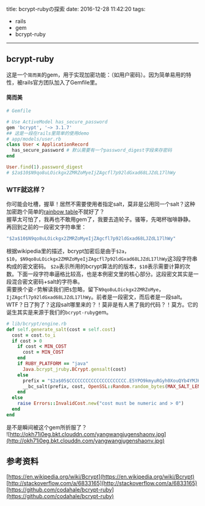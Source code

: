title: bcrypt-rubyの探索
date: 2016-12-28 11:42:20
tags:
  - rails
  - gem
  - bcrypt-ruby
---

## bcrypt-ruby  
  这是一个`简而美`的gem，用于实现加密功能：（如用户密码）。因为简单易用的特性，被rails官方团队加入了Gemfile里。  

#### 简而美  
  ```ruby
  # Gemfile

  # Use ActiveModel has_secure_password
  gem 'bcrypt', '~> 3.1.7'
  ## 这是一段在rails里简单的使用demo
  # app/models/user.rb
  class User < ApplicationRecord
    has_secure_password # 默认需要有一个password_digest字段来存密码
  end

  User.find(1).password_digest 
  # $2a$10$N9qo8uLOickgx2ZMRZoMyeIjZAgcfl7p92ldGxad68LJZdL17lhWy
  ```

### WTF就这样？  
  你可能会吐槽，握草！居然不需要使用者指定salt，莫非是公用同一个salt？这种加密跑个简单的[rainbow table](https://en.wikipedia.org/wiki/Rainbow_table)不就好了？  
  握草太可怕了，我再也不敢用gem了，我要去造轮子。骚等，先喝杯咖啡静静。
  再回到之前的一段密文字符串里：  
  ```ruby
  "$2a$10$N9qo8uLOickgx2ZMRZoMyeIjZAgcfl7p92ldGxad68LJZdL17lhWy"
  ```
  根据wikipedia里的描述，bcrypt加密后是由于`$2a`，`$10`，`$N9qo8uLOickgx2ZMRZoMyeIjZAgcfl7p92ldGxad68LJZdL17lhWy`这3段字符串构成的密文密码。
  `$2a`表示所用的bcrypt算法的的版本，`$10`表示需要计算的次数。下面一段字符串逼格比较高，也是本例密文里的核心部分。这段密文其实是一段混合密文密码+salt的字符串。  
  需要换个姿♂势解读我们把`$`忽略，留下`N9qo8uLOickgx2ZMRZoMye`，`IjZAgcfl7p92ldGxad68LJZdL17lhWy`。前者是一段密文，而后者是一段salt。  
  WTF？日了狗了？这段salt哪里来的？！莫非是有人黑了我的代码？！莫方。它的诞生其实是来源于我们的`bcrypt-ruby`gem。  
  ```ruby
  # lib/bcrypt/engine.rb
  def self.generate_salt(cost = self.cost)
    cost = cost.to_i
    if cost > 0
      if cost < MIN_COST
        cost = MIN_COST
      end
      if RUBY_PLATFORM == "java"
        Java.bcrypt_jruby.BCrypt.gensalt(cost)
      else
        prefix = "$2a$05$CCCCCCCCCCCCCCCCCCCCC.E5YPO9kmyuRGyh0XouQYb4YMJKvyOeW"
        __bc_salt(prefix, cost, OpenSSL::Random.random_bytes(MAX_SALT_LENGTH))
      end
    else
      raise Errors::InvalidCost.new("cost must be numeric and > 0")
    end
  end
  ```
  是不是瞬间被这个gem所折服了？  
  ![http://okh71i0eg.bkt.clouddn.com/yangwangjugenshaonv.jpg](http://okh71i0eg.bkt.clouddn.com/yangwangjugenshaonv.jpg)

## 参考资料  
  [https://en.wikipedia.org/wiki/Bcrypt](https://en.wikipedia.org/wiki/Bcrypt)  
  [http://stackoverflow.com/a/6833165](http://stackoverflow.com/a/6833165)  
  [https://github.com/codahale/bcrypt-ruby](https://github.com/codahale/bcrypt-ruby)